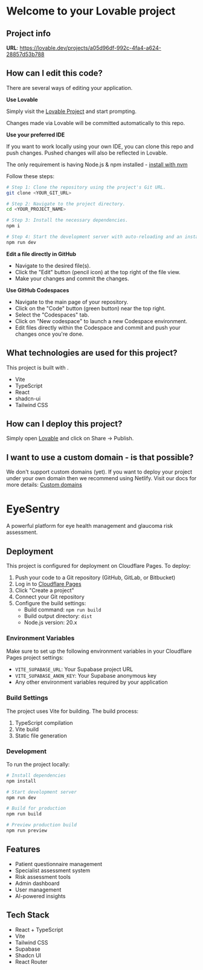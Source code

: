 # Welcome to your Lovable project

## Project info

**URL**: https://lovable.dev/projects/a05d96df-992c-4fa4-a624-28857d53b788

## How can I edit this code?

There are several ways of editing your application.

**Use Lovable**

Simply visit the [Lovable Project](https://lovable.dev/projects/a05d96df-992c-4fa4-a624-28857d53b788) and start prompting.

Changes made via Lovable will be committed automatically to this repo.

**Use your preferred IDE**

If you want to work locally using your own IDE, you can clone this repo and push changes. Pushed changes will also be reflected in Lovable.

The only requirement is having Node.js & npm installed - [install with nvm](https://github.com/nvm-sh/nvm#installing-and-updating)

Follow these steps:

```sh
# Step 1: Clone the repository using the project's Git URL.
git clone <YOUR_GIT_URL>

# Step 2: Navigate to the project directory.
cd <YOUR_PROJECT_NAME>

# Step 3: Install the necessary dependencies.
npm i

# Step 4: Start the development server with auto-reloading and an instant preview.
npm run dev
```

**Edit a file directly in GitHub**

- Navigate to the desired file(s).
- Click the "Edit" button (pencil icon) at the top right of the file view.
- Make your changes and commit the changes.

**Use GitHub Codespaces**

- Navigate to the main page of your repository.
- Click on the "Code" button (green button) near the top right.
- Select the "Codespaces" tab.
- Click on "New codespace" to launch a new Codespace environment.
- Edit files directly within the Codespace and commit and push your changes once you're done.

## What technologies are used for this project?

This project is built with .

- Vite
- TypeScript
- React
- shadcn-ui
- Tailwind CSS

## How can I deploy this project?

Simply open [Lovable](https://lovable.dev/projects/a05d96df-992c-4fa4-a624-28857d53b788) and click on Share -> Publish.

## I want to use a custom domain - is that possible?

We don't support custom domains (yet). If you want to deploy your project under your own domain then we recommend using Netlify. Visit our docs for more details: [Custom domains](https://docs.lovable.dev/tips-tricks/custom-domain/)

# EyeSentry

A powerful platform for eye health management and glaucoma risk assessment.

## Deployment

This project is configured for deployment on Cloudflare Pages. To deploy:

1. Push your code to a Git repository (GitHub, GitLab, or Bitbucket)
2. Log in to [Cloudflare Pages](https://pages.cloudflare.com)
3. Click "Create a project"
4. Connect your Git repository
5. Configure the build settings:
   - Build command: `npm run build`
   - Build output directory: `dist`
   - Node.js version: 20.x

### Environment Variables

Make sure to set up the following environment variables in your Cloudflare Pages project settings:

- `VITE_SUPABASE_URL`: Your Supabase project URL
- `VITE_SUPABASE_ANON_KEY`: Your Supabase anonymous key
- Any other environment variables required by your application

### Build Settings

The project uses Vite for building. The build process:
1. TypeScript compilation
2. Vite build
3. Static file generation

### Development

To run the project locally:

```bash
# Install dependencies
npm install

# Start development server
npm run dev

# Build for production
npm run build

# Preview production build
npm run preview
```

## Features

- Patient questionnaire management
- Specialist assessment system
- Risk assessment tools
- Admin dashboard
- User management
- AI-powered insights

## Tech Stack

- React + TypeScript
- Vite
- Tailwind CSS
- Supabase
- Shadcn UI
- React Router
